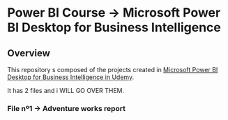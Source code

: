 # Power BI Course -> Microsoft Power BI Desktop for Business Intelligence

## Overview

This repository s composed of the projects created in [Microsoft Power BI Desktop for Business Intelligence in Udemy](https://www.udemy.com/course/microsoft-power-bi-up-running-with-power-bi-desktop/).

It has 2 files and i WILL GO OVER THEM.

### File nº1 -> Adventure works report
